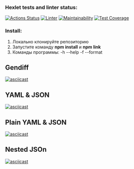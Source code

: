 ### Hexlet tests and linter status:
[![Actions Status](https://github.com/korpeev/frontend-project-lvl2/workflows/hexlet-check/badge.svg)](https://github.com/korpeev/frontend-project-lvl2/actions)
[![Linter](https://github.com/korpeev/frontend-project-lvl2/actions/workflows/linter.yaml/badge.svg)](https://github.com/korpeev/frontend-project-lvl2/actions/workflows/linter.yaml)
[![Maintainability](https://api.codeclimate.com/v1/badges/5adb3d685447457c8fc9/maintainability)](https://codeclimate.com/github/korpeev/frontend-project-lvl2/maintainability)
[![Test Coverage](https://api.codeclimate.com/v1/badges/5adb3d685447457c8fc9/test_coverage)](https://codeclimate.com/github/korpeev/frontend-project-lvl2/test_coverage)

### Install:
1. Локально клонируйте репозиторию 
2. Запустите команду **npm install** и **npm link**
3. Команды программы: -h --help -f --format 

## Gendiff 
[![asciicast](https://asciinema.org/a/CdKEpxtg7edFmWl4PfZqnPFqU.svg)](https://asciinema.org/a/CdKEpxtg7edFmWl4PfZqnPFqU)
## YAML & JSON
[![asciicast](https://asciinema.org/a/UxPZ3mL8Ir37xoJ11DveN0u2t.svg)](https://asciinema.org/a/UxPZ3mL8Ir37xoJ11DveN0u2t)

## Plain YAML & JSON 
[![asciicast](https://asciinema.org/a/lpkuEEkB2GpJ9BV8YOl3XJec7.svg)](https://asciinema.org/a/lpkuEEkB2GpJ9BV8YOl3XJec7)

## Nested JSOn
[![asciicast](https://asciinema.org/a/M3r35jLhHeWr7OM2L8Gt1nLxa.svg)](https://asciinema.org/a/M3r35jLhHeWr7OM2L8Gt1nLxa)
